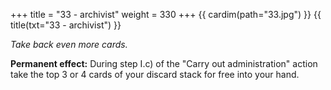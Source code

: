 +++
title = "33 - archivist"
weight = 330
+++
{{ cardim(path="33.jpg") }}
{{ title(txt="33 - archivist") }}

*Take back even more cards.*

**Permanent effect:** During step I.c) of the "Carry out administration" action take the top 3 or 4 cards of your discard stack for free into your hand.
